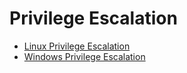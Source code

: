 # Privilege Escalation

* [Linux Privilege Escalation](/priv-esc-linux.html)
* [Windows Privilege Escalation](/Hacking-Notes-Hac01/Priv-esc/Windows-privilege-escalation.md)
